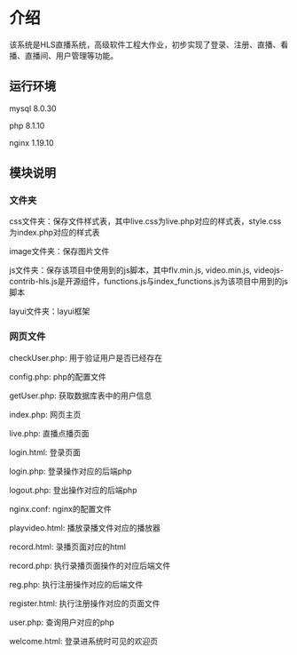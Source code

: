 # 介绍
该系统是HLS直播系统，高级软件工程大作业，初步实现了登录、注册、直播、看播、直播间、用户管理等功能。
## 运行环境
mysql 8.0.30

php 8.1.10

nginx 1.19.10

## 模块说明

### 文件夹

css文件夹：保存文件样式表，其中live.css为live.php对应的样式表，style.css为index.php对应的样式表

image文件夹：保存图片文件

js文件夹：保存该项目中使用到的js脚本，其中flv.min.js, video.min.js, videojs-contrib-hls.js是开源组件，functions.js与index_functions.js为该项目中用到的js脚本

layui文件夹：layui框架

### 网页文件

checkUser.php: 用于验证用户是否已经存在

config.php: php的配置文件

getUser.php: 获取数据库表中的用户信息

index.php: 网页主页

live.php: 直播点播页面

login.html: 登录页面

login.php: 登录操作对应的后端php

logout.php: 登出操作对应的后端php

nginx.conf: nginx的配置文件

playvideo.html: 播放录播文件对应的播放器

record.html: 录播页面对应的html

record.php: 执行录播页面操作的对应后端文件

reg.php: 执行注册操作对应的后端文件

register.html: 执行注册操作对应的页面文件

user.php: 查询用户对应的php

welcome.html: 登录进系统时可见的欢迎页